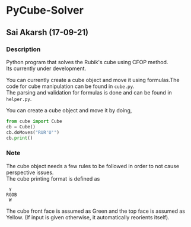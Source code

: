 # PyCube-Solver  
## Sai Akarsh (17-09-21)  

### Description  
Python program that solves the Rubik's cube using CFOP method.  
Its currently under development.  

You can currently create a cube object and move it using formulas.The code for cube manipulation can be found in `cube.py`.  
The parsing and validation for formulas is done and can be found in `helper.py`.  

You can create a cube object and move it by doing,  

```python
from cube import Cube
cb = Cube()
cb.doMoves("RUR'U'")
cb.print()

```

### Note  
The cube object needs a few rules to be followed in order to not cause perspective issues.  
The cube printing format is defined as  

```
 Y
RGOB
 W
```

The cube front face is assumed as Green and the top face is assumed as Yellow. (If input is given otherwise, it automatically reorients itself).  
